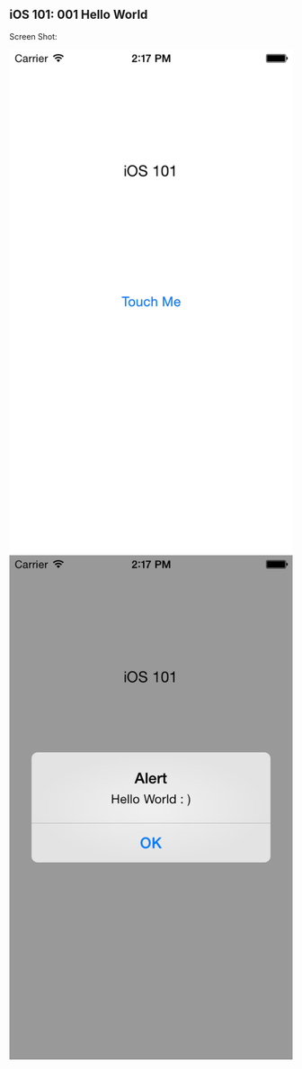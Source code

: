 ## iOS 101: 001 Hello World

Screen Shot:

![step0](screenshot/step0.png)
![step1](screenshot/step1.png)
